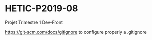 # HETIC-P2019-08
Projet Trimestre 1 Dev-Front

https://git-scm.com/docs/gitignore
to configure properly a .gitignore
